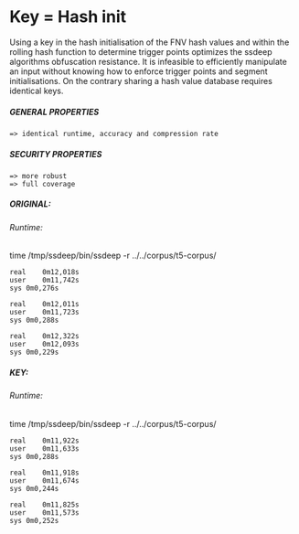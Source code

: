 # Key = Hash init 
Using a key in the hash initialisation of the FNV hash values and within the rolling hash function to determine trigger points optimizes the ssdeep algorithms obfuscation resistance. It is infeasible to efficiently manipulate an input without knowing how to enforce trigger points and segment initialisations. On the contrary sharing a hash value database requires identical keys. 


##### GENERAL PROPERTIES
	=> identical runtime, accuracy and compression rate
	
##### SECURITY PROPERTIES
	=> more robust 
	=> full coverage
	

##### ORIGINAL:

###### Runtime:
time /tmp/ssdeep/bin/ssdeep -r ../../corpus/t5-corpus/

	real	0m12,018s
	user	0m11,742s
	sys	0m0,276s

	real	0m12,011s
	user	0m11,723s
	sys	0m0,288s

	real	0m12,322s
	user	0m12,093s
	sys	0m0,229s


##### KEY:
 
###### Runtime:
time /tmp/ssdeep/bin/ssdeep -r ../../corpus/t5-corpus/

	real	0m11,922s
	user	0m11,633s
	sys	0m0,288s

	real	0m11,918s
	user	0m11,674s
	sys	0m0,244s
	
	real	0m11,825s
	user	0m11,573s
	sys	0m0,252s


